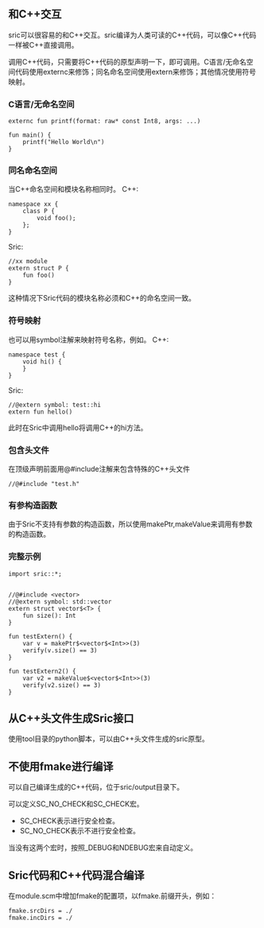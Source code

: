 
## 和C++交互
sric可以很容易的和C++交互。sric编译为人类可读的C++代码，可以像C++代码一样被C++直接调用。

调用C++代码，只需要将C++代码的原型声明一下，即可调用。C语言/无命名空间代码使用externc来修饰；同名命名空间使用extern来修饰；其他情况使用符号映射。

### C语言/无命名空间
```
externc fun printf(format: raw* const Int8, args: ...)

fun main() {
    printf("Hello World\n")
}
```

### 同名命名空间
当C++命名空间和模块名称相同时。
C++:
```
namespace xx {
    class P {
        void foo();
    };
}
```
Sric:
```
//xx module
extern struct P {
    fun foo()
}
```
这种情况下Sric代码的模块名称必须和C++的命名空间一致。

### 符号映射
也可以用symbol注解来映射符号名称，例如。
C++:
```
namespace test {
    void hi() {
    }
}

```
Sric:
```
//@extern symbol: test::hi
extern fun hello()
```

此时在Sric中调用hello将调用C++的hi方法。

### 包含头文件
在顶级声明前面用@#include注解来包含特殊的C++头文件

```
//@#include "test.h"
```

### 有参构造函数

由于Sric不支持有参数的构造函数，所以使用makePtr,makeValue来调用有参数的构造函数。

### 完整示例

```
import sric::*;


//@#include <vector>
//@extern symbol: std::vector
extern struct vector$<T> {
    fun size(): Int
}

fun testExtern() {
    var v = makePtr$<vector$<Int>>(3)
    verify(v.size() == 3)
}

fun testExtern2() {
    var v2 = makeValue$<vector$<Int>>(3)
    verify(v2.size() == 3)
}
```

## 从C++头文件生成Sric接口
使用tool目录的python脚本，可以由C++头文件生成的sric原型。


## 不使用fmake进行编译
可以自己编译生成的C++代码，位于sric/output目录下。

可以定义SC_NO_CHECK和SC_CHECK宏。
- SC_CHECK表示进行安全检查。
- SC_NO_CHECK表示不进行安全检查。

当没有这两个宏时，按照_DEBUG和NDEBUG宏来自动定义。

## Sric代码和C++代码混合编译

在module.scm中增加fmake的配置项，以fmake.前缀开头，例如：
```
fmake.srcDirs = ./
fmake.incDirs = ./
```
